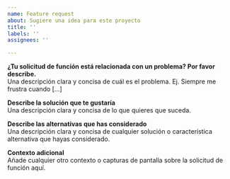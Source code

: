 ```yaml
---
name: Feature request
about: Sugiere una idea para este proyecto
title: ''
labels: ''
assignees: ''

---
```


**¿Tu solicitud de función está relacionada con un problema? Por favor describe.**  
Una descripción clara y concisa de cuál es el problema. Ej. Siempre me frustra cuando [...]

**Describe la solución que te gustaría**  
Una descripción clara y concisa de lo que quieres que suceda.

**Describe las alternativas que has considerado**  
Una descripción clara y concisa de cualquier solución o característica alternativa que hayas considerado.

**Contexto adicional**  
Añade cualquier otro contexto o capturas de pantalla sobre la solicitud de función aquí.
